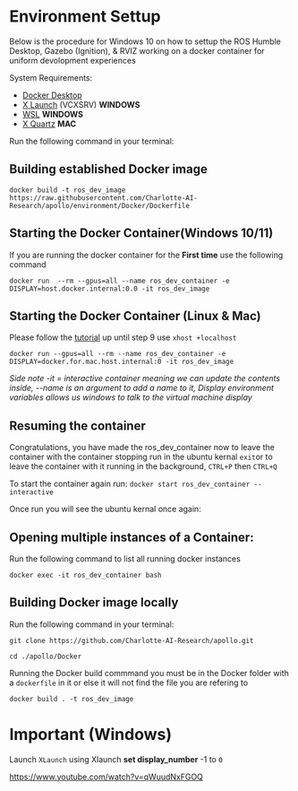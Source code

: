 
# Environment Settup

Below is the procedure for Windows 10 on how to settup the ROS Humble Desktop, Gazebo (Ignition), & RVIZ working on a docker container for uniform devolopment experiences

  

System Requirements:

- [Docker Desktop](https://www.docker.com/products/docker-desktop/)
- [X Launch](https://sourceforge.net/projects/vcxsrv/) (VCXSRV) **WINDOWS**
- [WSL]() **WINDOWS**
- [X Quartz](https://www.xquartz.org/) **MAC**

  

Run the following command in your terminal:

## Building established Docker image

```
docker build -t ros_dev_image https://raw.githubusercontent.com/Charlotte-AI-Research/apollo/environment/Docker/Dockerfile
```
  

## Starting the Docker Container(Windows 10/11)

If you are running the docker container for the **First time** use the following command

```
docker run  --rm --gpus=all --name ros_dev_container -e DISPLAY=host.docker.internal:0.0 -it ros_dev_image
```

## Starting the Docker Container (Linux & Mac)
Please follow the [tutorial](https://gist.github.com/sorny/969fe55d85c9b0035b0109a31cbcb088) up until step 9 use `xhost +localhost`
```
docker run --gpus=all --rm --name ros_dev_container -e DISPLAY=docker.for.mac.host.internal:0 -it ros_dev_image
```

*Side note -it = interactive container meaning we can update the contents inside, --name is an argument to add a name to it, Display environment variables allows us windows to talk to the virtual machine display*

## Resuming the container
  

Congratulations, you have made the ros_dev_container now to leave the container with the container stopping run in the ubuntu kernal `exit`or to leave the container with it running in the background, `CTRL+P` then `CTRL+Q` 

To start the container again run:
```docker start ros_dev_container --interactive ```


Once run you will see the ubuntu kernal once again:
  

## Opening multiple instances of a Container:

Run the following command to list all running docker instances
```
docker exec -it ros_dev_container bash
```

  ## Building Docker image locally

Run the following command in your terminal:

```
git clone https://github.com/Charlotte-AI-Research/apollo.git
```

```
cd ./apollo/Docker
```
Running the Docker build commmand you must be in the Docker folder with a `dockerfile` in it or else it will not find the file you are refering to
```
docker build . -t ros_dev_image
```


# Important (Windows)

Launch `XLaunch` using Xlaunch **set display_number** -1 to `0`

  
  
  

https://www.youtube.com/watch?v=qWuudNxFGOQ
